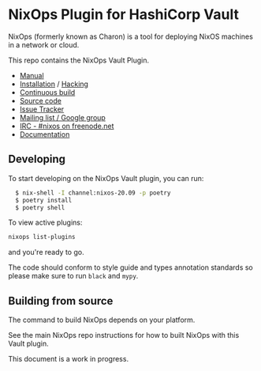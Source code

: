# NixOps Plugin for HashiCorp Vault

NixOps (formerly known as Charon) is a tool for deploying NixOS
machines in a network or cloud.

This repo contains the NixOps Vault Plugin.

* [Manual](https://nixos.org/nixops/manual/)
* [Installation](https://nixos.org/nixops/manual/#chap-installation) / [Hacking](https://nixos.org/nixops/manual/#chap-hacking)
* [Continuous build](http://hydra.nixos.org/jobset/nixops/master#tabs-jobs)
* [Source code](https://github.com/NixOS/nixops)
* [Issue Tracker](https://github.com/NixOS/nixops/issues)
* [Mailing list / Google group](https://groups.google.com/forum/#!forum/nixops-users)
* [IRC - #nixos on freenode.net](irc://irc.freenode.net/#nixos)
* [Documentation](https://nixops.readthedocs.io/en/latest)

## Developing

To start developing on the NixOps Vault plugin, you can run:
```bash
  $ nix-shell -I channel:nixos-20.09 -p poetry
  $ poetry install
  $ poetry shell
```
To view active plugins:

```bash
nixops list-plugins
```
and you're ready to go.

The code should conform to style guide and types annotation standards so please make sure to run `black` and `mypy`.

## Building from source

The command to build NixOps depends on your platform.

See the main NixOps repo instructions for how to built NixOps
with this Vault plugin.

This document is a work in progress.
